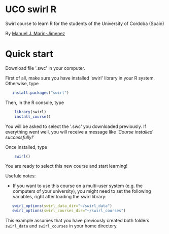 # UCO swirl R
Swirl course to learn R for the students of the University of Cordoba (Spain)

By [Manuel J. Marin-Jimenez ](https://github.com/mjmarin)

# Quick start
Download file '.swc' in your computer.

First of all, make sure you have installed 'swirl' library in your R system. Otherwise, type
```R
   install.packages("swirl")
```

Then, in the R console, type 
```R
    library(swirl)
    install_course()
```
You will be asked to select the '.swc' you downloaded previously. 
If everything went well, you will receive a message like _'Course installed successfully!'_

Once installed, type 
```R
    swirl()
```

You are ready to select this new course and start learning!

Usefule notes:
* If you want to use this course on a multi-user system (e.g. the computers of your university), you might need to set the following variables, right after loading the swirl library:
```R
   swirl_options(swirl_data_dir="~/swirl_data")
   swirl_options(swirl_courses_dir="~/swirl_courses")
```
This example assumes that you have previously created both folders `swirl_data` and `swirl_courses` in your home directory.
